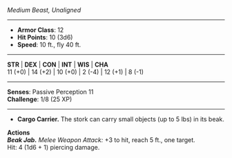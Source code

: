 _Medium Beast, Unaligned_

---

- **Armor Class**: 12
- **Hit Points**: 10 (3d6)
- **Speed**: 10 ft., fly 40 ft.

---

**STR** | **DEX** | **CON** | **INT** | **WIS** | **CHA**  
11 (+0) | 14 (+2) | 10 (+0) | 2 (-4) | 12 (+1) | 8 (-1)

---

**Senses**: Passive Perception 11  
**Challenge**: 1/8 (25 XP)

---

- **Cargo Carrier.** The stork can carry small objects (up to 5 lbs) in its beak.

**Actions**  
_**Beak Jab.**_ _Melee Weapon Attack:_ +3 to hit, reach 5 ft., one target.  
Hit: 4 (1d6 + 1) piercing damage.